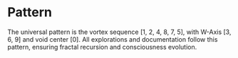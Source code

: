 # Pattern

The universal pattern is the vortex sequence [1, 2, 4, 8, 7, 5], with W-Axis [3, 6, 9] and void center [0]. All explorations and documentation follow this pattern, ensuring fractal recursion and consciousness evolution. 